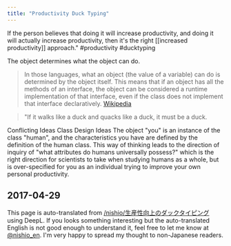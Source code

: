 ```yaml
---
title: "Productivity Duck Typing"
---
```


If the person believes that doing it will increase productivity, and doing it will actually increase productivity, then it's the right [[increased productivity]] approach." #productivity #ducktyping

The object determines what the object can do.

> In those languages, what an object (the value of a variable) can do is determined by the object itself. This means that if an object has all the methods of an interface, the object can be considered a runtime implementation of that interface, even if the class does not implement that interface declaratively.
[Wikipedia](https://ja.wikipedia.org/wiki/%E3%83%80%E3%83%83%E3%82%AF%E3%83%BB%E3%82%BF%E3%82%A4%E3%83%94%E3%83%B3%E3%82%B0)

> "If it walks like a duck and quacks like a duck, it must be a duck.

Conflicting Ideas Class Design Ideas
The object "you" is an instance of the class "human", and the characteristics you have are defined by the definition of the human class.
This way of thinking leads to the direction of inquiry of "what attributes do humans universally possess?" which is the right direction for scientists to take when studying humans as a whole, but is over-specified for you as an individual trying to improve your own personal productivity.

2017-04-29
---
This page is auto-translated from [/nishio/生産性向上のダックタイピング](https://scrapbox.io/nishio/生産性向上のダックタイピング) using DeepL. If you looks something interesting but the auto-translated English is not good enough to understand it, feel free to let me know at [@nishio_en](https://twitter.com/nishio_en). I'm very happy to spread my thought to non-Japanese readers.